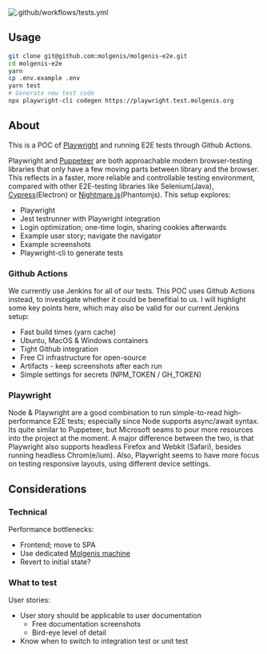 ![.github/workflows/tests.yml](https://github.com/molgenis/molgenis-e2e/workflows/.github/workflows/tests.yml/badge.svg)

## Usage

```bash
git clone git@github.com:molgenis/molgenis-e2e.git
cd molgenis-e2e
yarn
cp .env.example .env
yarn test
# Generate new test code
npx playwright-cli codegen https://playwright.test.molgenis.org
```

## About

This is a POC of [Playwright](https://github.com/microsoft/playwright/)
and running E2E tests through Github Actions.

Playwright and [Puppeteer](https://developers.google.com/web/tools/puppeteer/)
are both approachable modern browser-testing libraries that only have a few
moving parts between library and the browser. This reflects in a faster, more
reliable and controllable testing environment, compared with other E2E-testing
libraries like Selenium(Java), [Cypress](https://www.cypress.io/)(Electron)
or [Nightmare.js](http://www.nightmarejs.org/)(Phantomjs). This setup
explores:

* Playwright
* Jest testrunner with Playwright integration
* Login optimization; one-time login, sharing cookies afterwards
* Example user story; navigate the navigator
* Example screenshots
* Playwright-cli to generate tests

### Github Actions

We currently use Jenkins for all of our tests. This POC uses Github Actions
instead, to investigate whether it could be benefitial to us. I will highlight
some key points here, which may also be valid for our current Jenkins setup:

* Fast build times (yarn cache)
* Ubuntu, MacOS & Windows containers
* Tight Github integration
* Free CI infrastructure for open-source
* Artifacts - keep screenshots after each run
* Simple settings for secrets (NPM_TOKEN / GH_TOKEN)

### Playwright

Node & Playwright are a good combination to run simple-to-read high-performance
E2E tests; especially since Node supports async/await syntax. Its quite
similar to Puppeteer, but Microsoft seams to pour more resources into the
project at the moment. A major difference between the two, is that Playwright
also supports headless Firefox and Webkit (Safari), besides running headless
Chrom(e/ium). Also, Playwright seems to have more focus on testing responsive
layouts, using different device settings.

## Considerations

### Technical

Performance bottlenecks:

* Frontend; move to SPA
* Use dedicated [Molgenis machine](https://playwright.test.molgenis.org/)
* Revert to initial state?

### What to test

User stories:

* User story should be applicable to user documentation
  * Free documentation screenshots
  * Bird-eye level of detail
* Know when to switch to integration test or unit test
